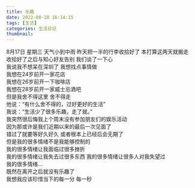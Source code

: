 ```yaml
---
title: 乐趣
date: 2022-08-18 16:14:15
tags: [生活]
categories: 生活日记
thumbnail:
---
```

<!-- more -->
8月17日 星期三 天气小到中雨
昨天把一半的行李收拾好了 本打算这两天就搬走  
收拾好了之后与知心好友告别 我们谈了一下心  
我说我不想呆在深圳了 我想找点事情做  
我想在24岁前开一家花店  
我想在26岁前开一下咖啡店  
我想在28岁前开一家威士忌酒吧  
但是我舍不得这里 舍不得走  
他说：“有什么舍不得的，过好更好的生活”  
我说：“生活少了很多乐趣，走了就。”  
我突然很后悔我上个周末没有参加朋友们的娱乐活动  
因为那或许是我们近期以来的最后一次见面了  
错过了就要等好久好久 或者根本上已经后会无期了  
但是我的很多情绪不是我能够控制的  
我的很多情绪让我面临过很多挫折  
我的很多情绪让我失去过很多东西
我的很多情绪让很多人对我失望过  
我的很多情绪...  
既然在离开之后就没有乐趣了  
我想我应该珍惜当下的每一分 每一秒  